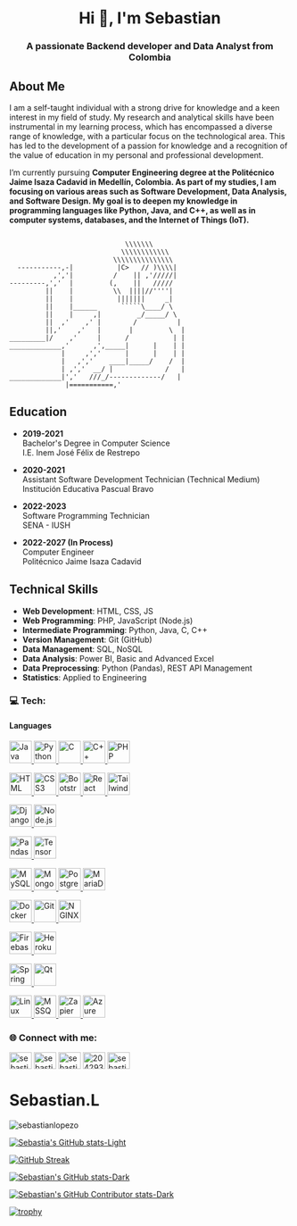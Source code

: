 <h1 align="center">Hi 👋, I'm Sebastian</h1>
<h3 align="center">A passionate Backend developer and Data Analyst from Colombia</h3>

## About Me

I am a self-taught individual with a strong drive for knowledge and a keen interest in my field of study. My research and analytical skills have been instrumental in my learning process, which has encompassed a diverse range of knowledge, with a particular focus on the technological area. This has led to the development of a passion for knowledge and a recognition of the value of education in my personal and professional development.

I’m currently pursuing ****Computer Engineering** degree at the **Politécnico Jaime Isaza Cadavid** in Medellín, Colombia. As part of my studies, I am focusing on various areas such as **Software Development**, **Data Analysis**, and **Software Design**. My goal is to deepen my knowledge in **programming languages** like **Python, Java, and C++**, as well as in **computer systems**, **databases**, and the **Internet of Things (IoT)**.**

~~~

                             \\\\\\\
                            \\\\\\\\\\\\
                          \\\\\\\\\\\\\\\
  -----------,-|           |C>   // )\\\\|
           ,','|          /    || ,'/////|
---------,','  |         (,    ||   /////
         ||    |          \\  ||||//''''|
         ||    |           |||||||     _|
         ||    |______      `````\____/ \
         ||    |     ,|         _/_____/ \
         ||  ,'    ,' |        /          |
         ||,'    ,'   |       |         \  |
_________|/    ,'     |      /           | |
_____________,'      ,',_____|      |    | |
             |     ,','      |      |    | |
             |   ,','    ____|_____/    /  |
             | ,','  __/ |             /   |
_____________|','   ///_/-------------/   |
              |===========,'

~~~


## Education

- **2019-2021**  
  Bachelor's Degree in Computer Science  
  I.E. Inem José Félix de Restrepo

- **2020-2021**  
  Assistant Software Development Technician (Technical Medium)  
  Institución Educativa Pascual Bravo

- **2022-2023**  
  Software Programming Technician  
  SENA - IUSH

- **2022-2027 (In Process)**  
  Computer Engineer  
  Politécnico Jaime Isaza Cadavid

## Technical Skills

- **Web Development**: HTML, CSS, JS
- **Web Programming**: PHP, JavaScript (Node.js)
- **Intermediate Programming**: Python, Java, C, C++
- **Version Management**: Git (GitHub)
- **Data Management**: SQL, NoSQL
- **Data Analysis**: Power BI, Basic and Advanced Excel
- **Data Preprocessing**: Python (Pandas), REST API Management
- **Statistics**: Applied to Engineering

<h3 align="left"> 💻 Tech:</h3>
<p align="left">
  <h4>Languages</h4>
  <a href="https://www.java.com" target="_blank" rel="noreferrer"> <img src="https://img.shields.io/badge/Java-007396?style=for-the-badge&logo=java&logoColor=white" alt="Java" height="40"/> </a>
  <a href="https://www.python.org" target="_blank" rel="noreferrer"> <img src="https://img.shields.io/badge/Python-3776AB?style=for-the-badge&logo=python&logoColor=white" alt="Python" height="40"/> </a>
  <a href="https://www.cprogramming.com/" target="_blank" rel="noreferrer"> <img src="https://img.shields.io/badge/C-00599C?style=for-the-badge&logo=c&logoColor=white" alt="C" height="40"/> </a>
  <a href="https://www.w3schools.com/cpp/" target="_blank" rel="noreferrer"> <img src="https://img.shields.io/badge/C%2B%2B-00599C?style=for-the-badge&logo=cplusplus&logoColor=white" alt="C++" height="40"/> </a>
  <a href="https://www.php.net" target="_blank" rel="noreferrer"> <img src="https://img.shields.io/badge/PHP-777BB4?style=for-the-badge&logo=php&logoColor=white" alt="PHP" height="40"/> </a>
  
  <!-- Frontend Development -->
  <a href="https://www.w3schools.com/html/" target="_blank" rel="noreferrer"> <img src="https://img.shields.io/badge/HTML-E34F26?style=for-the-badge&logo=html5&logoColor=white" alt="HTML" height="40"/> </a>
  <a href="https://www.w3schools.com/css/" target="_blank" rel="noreferrer"> <img src="https://img.shields.io/badge/CSS3-1572B6?style=for-the-badge&logo=css3&logoColor=white" alt="CSS3" height="40"/> </a>
  <a href="https://getbootstrap.com" target="_blank" rel="noreferrer"> <img src="https://img.shields.io/badge/Bootstrap-563D7C?style=for-the-badge&logo=bootstrap&logoColor=white" alt="Bootstrap" height="40"/> </a>
  <a href="https://reactjs.org/" target="_blank" rel="noreferrer"> <img src="https://img.shields.io/badge/React-61DAFB?style=for-the-badge&logo=react&logoColor=black" alt="React" height="40"/> </a>
  <a href="https://tailwindcss.com/" target="_blank" rel="noreferrer"> <img src="https://img.shields.io/badge/TailwindCSS-38B2AC?style=for-the-badge&logo=tailwindcss&logoColor=black" alt="TailwindCSS" height="40"/> </a>
  
  <!-- Backend Development -->
  <a href="https://www.djangoproject.com/" target="_blank" rel="noreferrer"> <img src="https://img.shields.io/badge/Django-092E20?style=for-the-badge&logo=django&logoColor=white" alt="Django" height="40"/> </a>
  <a href="https://nodejs.org" target="_blank" rel="noreferrer"> <img src="https://img.shields.io/badge/Node.js-339933?style=for-the-badge&logo=node.js&logoColor=white" alt="Node.js" height="40"/> </a>
  
  <!-- AI/ML -->
  <a href="https://pandas.pydata.org/" target="_blank" rel="noreferrer"> <img src="https://img.shields.io/badge/Pandas-150458?style=for-the-badge&logo=pandas&logoColor=white" alt="Pandas" height="40"/> </a>
  <a href="https://www.tensorflow.org" target="_blank" rel="noreferrer"> <img src="https://img.shields.io/badge/TensorFlow-FF6F00?style=for-the-badge&logo=tensorflow&logoColor=white" alt="TensorFlow" height="40"/> </a>
  
  <!-- Database -->
  <a href="https://www.mysql.com/" target="_blank" rel="noreferrer"> <img src="https://img.shields.io/badge/MySQL-4479A1?style=for-the-badge&logo=mysql&logoColor=white" alt="MySQL" height="40"/> </a>
  <a href="https://www.mongodb.com/" target="_blank" rel="noreferrer"> <img src="https://img.shields.io/badge/MongoDB-47A248?style=for-the-badge&logo=mongodb&logoColor=white" alt="MongoDB" height="40"/> </a>
  <a href="https://www.postgresql.org" target="_blank" rel="noreferrer"> <img src="https://img.shields.io/badge/PostgreSQL-4169E1?style=for-the-badge&logo=postgresql&logoColor=white" alt="PostgreSQL" height="40"/> </a>
  <a href="https://mariadb.org/" target="_blank" rel="noreferrer"> <img src="https://img.shields.io/badge/MariaDB-003545?style=for-the-badge&logo=mariadb&logoColor=white" alt="MariaDB" height="40"/> </a>
  
  <!-- DevOps -->
  <a href="https://www.docker.com/" target="_blank" rel="noreferrer"> <img src="https://img.shields.io/badge/Docker-2496ED?style=for-the-badge&logo=docker&logoColor=white" alt="Docker" height="40"/> </a>
  <a href="https://git-scm.com/" target="_blank" rel="noreferrer"> <img src="https://img.shields.io/badge/Git-F05032?style=for-the-badge&logo=git&logoColor=white" alt="Git" height="40"/> </a>
  <a href="https://www.nginx.com" target="_blank" rel="noreferrer"> <img src="https://img.shields.io/badge/NGINX-009639?style=for-the-badge&logo=nginx&logoColor=white" alt="NGINX" height="40"/> </a>
  
  <!-- Backend as a Service -->
  <a href="https://firebase.google.com/" target="_blank" rel="noreferrer"> <img src="https://img.shields.io/badge/Firebase-FFCA28?style=for-the-badge&logo=firebase&logoColor=black" alt="Firebase" height="40"/> </a>
  <a href="https://heroku.com" target="_blank" rel="noreferrer"> <img src="https://img.shields.io/badge/Heroku-430098?style=for-the-badge&logo=heroku&logoColor=white" alt="Heroku" height="40"/> </a>
  
  <!-- Framework -->
  <a href="https://www.spring.io/" target="_blank" rel="noreferrer"> <img src="https://img.shields.io/badge/Spring-6DB33F?style=for-the-badge&logo=spring&logoColor=white" alt="Spring" height="40"/> </a>
  <a href="https://www.qt.io/" target="_blank" rel="noreferrer"> <img src="https://img.shields.io/badge/Qt-41CD52?style=for-the-badge&logo=qt&logoColor=white" alt="Qt" height="40"/> </a>
  
  <!-- Other tools -->
  <a href="https://www.linux.org/" target="_blank" rel="noreferrer"> <img src="https://img.shields.io/badge/Linux-FCC624?style=for-the-badge&logo=linux&logoColor=black" alt="Linux" height="40"/> </a>
  <a href="https://www.microsoft.com/en-us/sql-server" target="_blank" rel="noreferrer"> <img src="https://img.shields.io/badge/MSSQL-CC2927?style=for-the-badge&logo=microsoft-sql-server&logoColor=white" alt="MSSQL" height="40"/> </a>
  <a href="https://zapier.com" target="_blank" rel="noreferrer"> <img src="https://img.shields.io/badge/Zapier-FF4D00?style=for-the-badge&logo=zapier&logoColor=white" alt="Zapier" height="40"/> </a>
  <a href="https://www.azure.microsoft.com" target="_blank" rel="noreferrer"> <img src="https://img.shields.io/badge/Azure-0089D6?style=for-the-badge&logo=microsoft-azure&logoColor=white" alt="Azure" height="40"/> </a>
</p>


<h3 align="left">🌐 Connect with me:</h3>
<p align="left">
<a href="https://codepen.io/sebastianlopezo" target="blank"><img align="center" src="https://raw.githubusercontent.com/rahuldkjain/github-profile-readme-generator/master/src/images/icons/Social/codepen.svg" alt="sebastianlopezo" height="30" width="40" /></a>
<a href="https://dev.to/sebastianlopezo" target="blank"><img align="center" src="https://raw.githubusercontent.com/rahuldkjain/github-profile-readme-generator/master/src/images/icons/Social/devto.svg" alt="sebastianlopezo" height="30" width="40" /></a>
<a href="https://linkedin.com/in/sebastianlopezosorno" target="blank"><img align="center" src="https://raw.githubusercontent.com/rahuldkjain/github-profile-readme-generator/master/src/images/icons/Social/linked-in-alt.svg" alt="sebastianlopezosorno" height="30" width="40" /></a>
<a href="https://stackoverflow.com/users/20429376" target="blank"><img align="center" src="https://raw.githubusercontent.com/rahuldkjain/github-profile-readme-generator/master/src/images/icons/Social/stack-overflow.svg" alt="20429376" height="30" width="40" /></a>
<a href="https://www.hackerrank.com/sebastianlopezo1" target="blank"><img align="center" src="https://raw.githubusercontent.com/rahuldkjain/github-profile-readme-generator/master/src/images/icons/Social/hackerrank.svg" alt="sebastianlopezo1" height="30" width="40" /></a>
</p>

# Sebastian.L
<p align="left"> <img src="https://komarev.com/ghpvc/?username=sebastianlopezo&label=Profile%20views&color=0e75b6&style=flat" alt="sebastianlopezo" /> </p>

[![Sebastia's GitHub stats-Light](https://github-readme-stats.vercel.app/api/top-langs/?username=SebastianLopezO&layout=compact&hide=HTML,Procfile,Papyrus&langs_count=12&theme=dark)](https://github.com/SebastianLopezO#gh-dark-mode-only)

[![GitHub Streak](https://streak-stats.demolab.com?user=SebastianLopezO&theme=dark&hide_border=false&border_radius=10)](https://git.io/streak-stats)

[![Sebastian's GitHub stats-Dark](https://github-readme-stats.vercel.app/api?username=SebastianLopezO&show_icons=true&theme=dark#gh-dark-mode-only)](https://github.com/SebastianLopezO#gh-dark-mode-only)

[![Sebastian's GitHub Contributor stats-Dark](https://github-contributor-stats.vercel.app/api?username=SebastianLopezO&theme=dark&hide_contributor_rank=false#gh-dark-mode-only)](https://github.com/SebastianLopezO#gh-dark-mode-only)

[![trophy](https://github-profile-trophy.vercel.app/?username=SebastianLopezO&theme=onedark&row=2&column=3)](https://github.com/SebastianLopezO)
